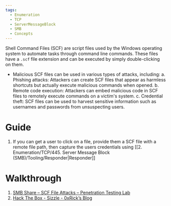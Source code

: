 ```yaml
---
tags:
  - Enumeration
  - TCP
  - ServerMessageBlock
  - SMB
  - Concepts
---
```


Shell Command Files (SCF) are script files used by the Windows operating system to automate tasks through command line commands.
These files have a `.scf` file extension and can be executed by simply double-clicking on them.

- Malicious SCF files can be used in various types of attacks, including:
   a. Phishing attacks: Attackers can create SCF files that appear as harmless shortcuts but actually execute malicious commands when opened.
   b. Remote code execution: Attackers can embed malicious code in SCF files to remotely execute commands on a victim's system.
   c. Credential theft: SCF files can be used to harvest sensitive information such as usernames and passwords from unsuspecting users.


# Guide 

1. If you can get a user to click on a file, provide them a SCF file with a remote file path, then capture the users credentials using [[2. Enumeration/TCP/445. Server Message Block (SMB)/Tooling/Responder|Responder]]

# Walkthrough

1. [SMB Share – SCF File Attacks – Penetration Testing Lab](https://pentestlab.blog/2017/12/13/smb-share-scf-file-attacks/)
2. [Hack The Box - Sizzle - 0xRick’s Blog](https://0xrick.github.io/hack-the-box/sizzle/)